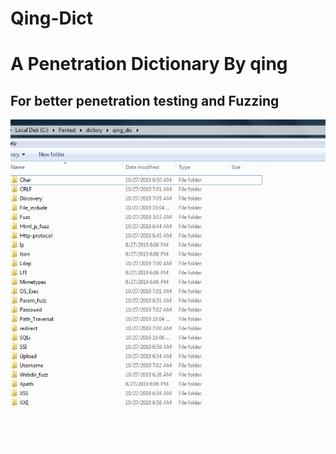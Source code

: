# Qing-Dict
# A Penetration Dictionary By qing
## For better penetration testing and Fuzzing
![image](111.png)
 
